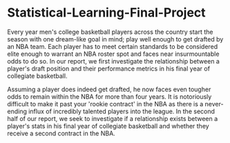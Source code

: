 # Statistical-Learning-Final-Project
Every year men's college basketball players across the country start the season with one dream-like goal in mind; play well enough to get drafted by an NBA team. Each player has to meet certain standards to be considered elite enough to warrant an NBA roster spot and faces near insurmountable odds to do so. In our report, we first investigate the relationship between a player's draft position and their performance metrics in his final year of collegiate basketball.

Assuming a player does indeed get drafted, he now faces even tougher odds to remain within the NBA for more than four years. It is notoriously difficult to make it past your 'rookie contract' in the NBA as there is a never-ending influx of incredibly talented players into the league. In the second half of our report, we seek to investigate if a relationship exists between a player's stats in his final year of collegiate basketball and whether they receive a second contract in the NBA. 
